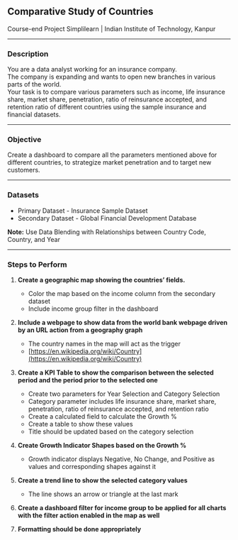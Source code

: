 ## Comparative Study of Countries
Course-end Project
Simplilearn | Indian Institute of Technology, Kanpur


---

### Description

You are a data analyst working for an insurance company.  
The company is expanding and wants to open new branches in various parts of the world.  
Your task is to compare various parameters such as income, life insurance share, market share, penetration, ratio of reinsurance accepted, and retention ratio of different countries using the sample insurance and financial datasets.

---

### Objective

Create a dashboard to compare all the parameters mentioned above for different countries, to strategize market penetration and to target new customers.

---

### Datasets

- Primary Dataset - Insurance Sample Dataset
- Secondary Dataset - Global Financial Development Database

**Note:** Use Data Blending with Relationships between Country Code, Country, and Year

---

### Steps to Perform

1. **Create a geographic map showing the countries’ fields.**
   - Color the map based on the income column from the secondary dataset
   - Include income group filter in the dashboard

2. **Include a webpage to show data from the world bank webpage driven by an URL action from a geography graph**
   - The country names in the map will act as the trigger  
   - [https://en.wikipedia.org/wiki/Country](https://en.wikipedia.org/wiki/Country)

3. **Create a KPI Table to show the comparison between the selected period and the period prior to the selected one**
   - Create two parameters for Year Selection and Category Selection
   - Category parameter includes life insurance share, market share, penetration, ratio of reinsurance accepted, and retention ratio
   - Create a calculated field to calculate the Growth %
   - Create a table to show these values
   - Title should be updated based on the category selection

4. **Create Growth Indicator Shapes based on the Growth %**
   - Growth indicator displays Negative, No Change, and Positive as values and corresponding shapes against it

5. **Create a trend line to show the selected category values**
   - The line shows an arrow or triangle at the last mark

6. **Create a dashboard filter for income group to be applied for all charts with the filter action enabled in the map as well**

7. **Formatting should be done appropriately**

